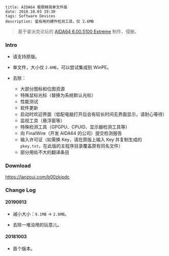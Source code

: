 ```
title: AIDA64 极限精简单文件版
date: 2018.10.03 19:30
tags: Software Devices
description: 蛮有用的硬件检测工具，仅 2.6MB
```

> 基于睿派克论坛的 [AIDA64 6.00.5100 Extreme](https://www.repaik.com/forum.php?mod=viewthread&tid=58794) 制作，侵删。

### Intro

- 请支持原版。

- 单文件，大小仅 `2.6MB`，可以尝试集成到 WinPE。

- 去除：
  - 大部分图标和位图资源
  - 特殊鼠标光标（替换为系统默认光标）
  - 性能测试
  - 软件更新
  - 启动时欢迎界面（低配电脑打开后会有较长时间无界面显示，请耐心等待）
  - 监视工具（悬浮窗等）
  - 特殊检测工具（GPGPU、CPUID、显示器检测工具等）
  - 向 FinalWire（开发 AIDA64 的公司）提交检测报告
  - 输入许可证（如需换 Key，请在原版上输入 Key 并复制生成的 `pkey.txt`，在此版的主程序目录覆盖原有同名文件）
  - 部分用处不大的翻译条目

### Download

<https://lanzoui.com/b00zkipdc>

### Change Log

#### 20190913

- 减小大小：`9.1MB` -> `2.6MB`。

- 去除一堆没用的玩意儿。

#### 20181003

- 首个版本。
